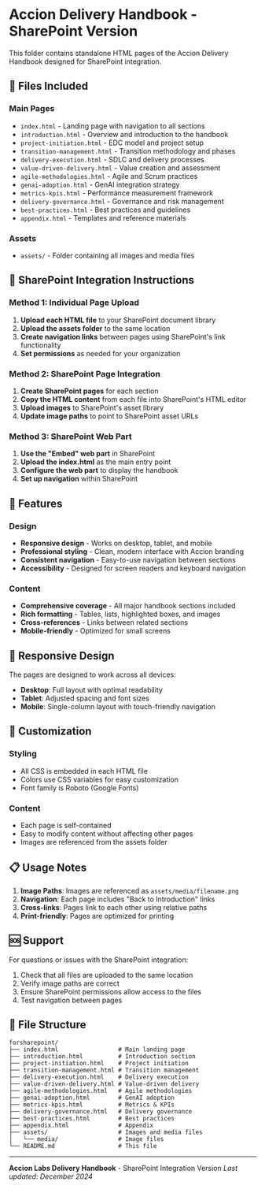 # Accion Delivery Handbook - SharePoint Version

This folder contains standalone HTML pages of the Accion Delivery Handbook designed for SharePoint integration.

## 📁 Files Included

### Main Pages
- `index.html` - Landing page with navigation to all sections
- `introduction.html` - Overview and introduction to the handbook
- `project-initiation.html` - EDC model and project setup
- `transition-management.html` - Transition methodology and phases
- `delivery-execution.html` - SDLC and delivery processes
- `value-driven-delivery.html` - Value creation and assessment
- `agile-methodologies.html` - Agile and Scrum practices
- `genai-adoption.html` - GenAI integration strategy
- `metrics-kpis.html` - Performance measurement framework
- `delivery-governance.html` - Governance and risk management
- `best-practices.html` - Best practices and guidelines
- `appendix.html` - Templates and reference materials

### Assets
- `assets/` - Folder containing all images and media files

## 🚀 SharePoint Integration Instructions

### Method 1: Individual Page Upload
1. **Upload each HTML file** to your SharePoint document library
2. **Upload the assets folder** to the same location
3. **Create navigation links** between pages using SharePoint's link functionality
4. **Set permissions** as needed for your organization

### Method 2: SharePoint Page Integration
1. **Create SharePoint pages** for each section
2. **Copy the HTML content** from each file into SharePoint's HTML editor
3. **Upload images** to SharePoint's asset library
4. **Update image paths** to point to SharePoint asset URLs

### Method 3: SharePoint Web Part
1. **Use the "Embed" web part** in SharePoint
2. **Upload the index.html** as the main entry point
3. **Configure the web part** to display the handbook
4. **Set up navigation** within SharePoint

## 🎨 Features

### Design
- **Responsive design** - Works on desktop, tablet, and mobile
- **Professional styling** - Clean, modern interface with Accion branding
- **Consistent navigation** - Easy-to-use navigation between sections
- **Accessibility** - Designed for screen readers and keyboard navigation

### Content
- **Comprehensive coverage** - All major handbook sections included
- **Rich formatting** - Tables, lists, highlighted boxes, and images
- **Cross-references** - Links between related sections
- **Mobile-friendly** - Optimized for small screens

## 📱 Responsive Design

The pages are designed to work across all devices:
- **Desktop**: Full layout with optimal readability
- **Tablet**: Adjusted spacing and font sizes
- **Mobile**: Single-column layout with touch-friendly navigation

## 🔧 Customization

### Styling
- All CSS is embedded in each HTML file
- Colors use CSS variables for easy customization
- Font family is Roboto (Google Fonts)

### Content
- Each page is self-contained
- Easy to modify content without affecting other pages
- Images are referenced from the assets folder

## 📋 Usage Notes

1. **Image Paths**: Images are referenced as `assets/media/filename.png`
2. **Navigation**: Each page includes "Back to Introduction" links
3. **Cross-links**: Pages link to each other using relative paths
4. **Print-friendly**: Pages are optimized for printing

## 🆘 Support

For questions or issues with the SharePoint integration:
1. Check that all files are uploaded to the same location
2. Verify image paths are correct
3. Ensure SharePoint permissions allow access to the files
4. Test navigation between pages

## 📄 File Structure

```
forsharepoint/
├── index.html                 # Main landing page
├── introduction.html          # Introduction section
├── project-initiation.html    # Project initiation
├── transition-management.html # Transition management
├── delivery-execution.html    # Delivery execution
├── value-driven-delivery.html # Value-driven delivery
├── agile-methodologies.html   # Agile methodologies
├── genai-adoption.html        # GenAI adoption
├── metrics-kpis.html          # Metrics & KPIs
├── delivery-governance.html   # Delivery governance
├── best-practices.html        # Best practices
├── appendix.html              # Appendix
├── assets/                    # Images and media files
│   └── media/                 # Image files
└── README.md                  # This file
```

---

**Accion Labs Delivery Handbook** - SharePoint Integration Version
*Last updated: December 2024*
